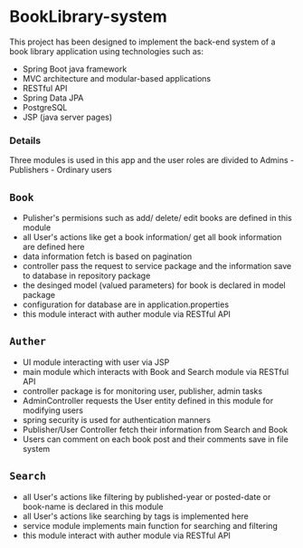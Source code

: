 # BookLibrary-system 
This project has been designed to implement the back-end system of a book library application using technologies such as:
- Spring Boot java framework
- MVC architecture and modular-based applications
- RESTful API
- Spring Data JPA
- PostgreSQL
- JSP (java server pages)

### Details
Three modules is used in this app and the user roles are divided to Admins - Publishers - Ordinary users
## `Book` </br>
- Pulisher's permisions such as add/ delete/ edit books are defined in this module
- all User's actions like get a book information/ get all book information are defined here
- data information fetch is based on pagination 
- controller pass the request to service package and the information save to database in repository package
- the desinged model (valued parameters) for book is declared in model package
- configuration for database are in application.properties
- this module interact with auther module via RESTful API
## `Auther` 
- UI module interacting with user via JSP  
- main module which interacts with Book and Search module via RESTful API
- controller package is for monitoring user, publisher, admin tasks
- AdminController requests the User entity defined in this module for modifying users
- spring security is used for authentication manners
- Publisher/User Controller fetch their information from Search and Book
- Users can comment on each book post and their comments save in file system
## `Search`
- all User's actions like filtering by published-year or posted-date or book-name is declared in this module
- all User's actions like searching by tags is implemented here
- service module implements main function for searching and filtering
- this module interact with auther module via RESTful API

